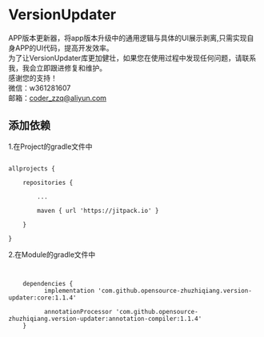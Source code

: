 # VersionUpdater
APP版本更新器，将app版本升级中的通用逻辑与具体的UI展示剥离,只需实现自身APP的UI代码，提高开发效率。</br>
为了让VersionUpdater库更加健壮，如果您在使用过程中发现任何问题，请联系我，我会立即跟进修复和维护。<br/>
感谢您的支持！<br/>
微信：w361281607<br/>
邮箱：coder_zzq@aliyun.com<br/>
## 添加依赖
1.在Project的gradle文件中<br/>
<pre><code>
allprojects {

    repositories {

        ...

        maven { url 'https://jitpack.io' }

    }

}
</code></pre>
2.在Module的gradle文件中<br/>
<pre><code>

    dependencies {
          implementation 'com.github.opensource-zhuzhiqiang.version-updater:core:1.1.4'

          annotationProcessor 'com.github.opensource-zhuzhiqiang.version-updater:annotation-compiler:1.1.4'
    }

</code></pre>

